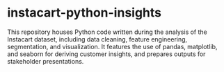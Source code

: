 # instacart-python-insights
This repository houses Python code written during the analysis of the Instacart dataset, including data cleaning, feature engineering, segmentation, and visualization. It features the use of pandas, matplotlib, and seaborn for deriving customer insights, and prepares outputs for stakeholder presentations.
